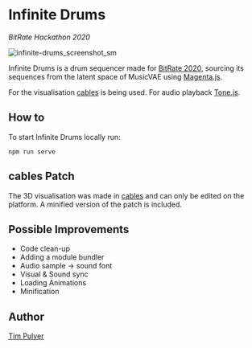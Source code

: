 # Infinite Drums
_BitRate Hackathon 2020_

![infinite-drums_screenshot_sm](https://user-images.githubusercontent.com/1055819/91788218-f5bfbb00-ec0b-11ea-8d26-6317beacb619.jpg)

Infinite Drums is a drum sequencer made for [BitRate 2020](https://bitrate.devpost.com/), sourcing its sequences from the latent space of MusicVAE using [Magenta.js](https://magenta.tensorflow.org/js-announce).

For the visualisation [cables](https://cables.gl/) is being used. For audio playback [Tone.js](https://tonejs.github.io/).

## How to

To start Infinite Drums locally run:

```
npm run serve
```

## cables Patch

The 3D visualisation was made in [cables](https://cables.gl/) and can only be edited on the platform. A minified version of the patch is included.

## Possible Improvements

- Code clean-up
- Adding a module bundler
- Audio sample -> sound font
- Visual & Sound sync
- Loading Animations
- Minification

## Author

[Tim Pulver](https://timpulver.de/)


